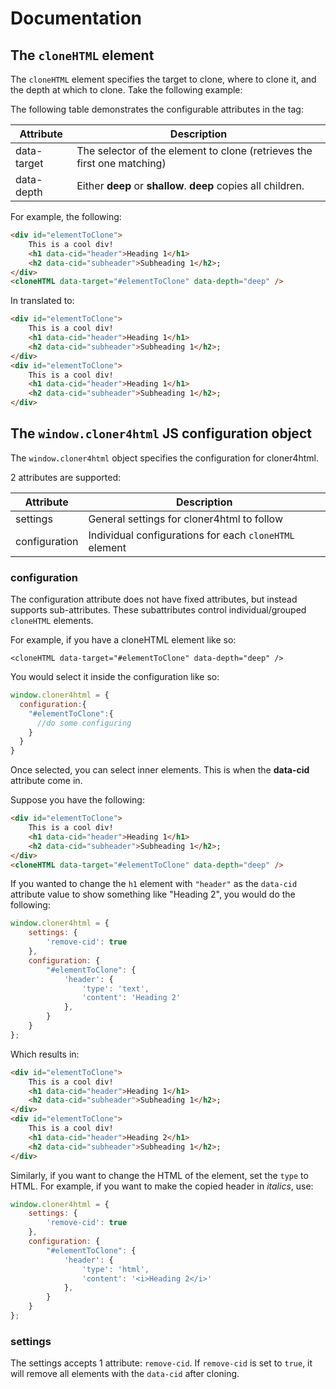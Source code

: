 # Documentation

## The `cloneHTML` element

The `cloneHTML` element specifies the target to clone, where to clone it, and the depth at which to clone. Take the following example:

The following table demonstrates the configurable attributes in the tag:

| Attribute | Description |
| ------------- | ------------- |
| data-target  | The selector of the element to clone (retrieves the first one matching) |
| data-depth  | Either **deep** or **shallow**. **deep** copies all children.  |

For example, the following:

```html
<div id="elementToClone">
    This is a cool div!
    <h1 data-cid="header">Heading 1</h1>
    <h2 data-cid="subheader">Subheading 1</h2>;
</div>
<cloneHTML data-target="#elementToClone" data-depth="deep" />
```

In translated to:

```html
<div id="elementToClone">
    This is a cool div!
    <h1 data-cid="header">Heading 1</h1>
    <h2 data-cid="subheader">Subheading 1</h2>;
</div>
<div id="elementToClone">
    This is a cool div!
    <h1 data-cid="header">Heading 1</h1>
    <h2 data-cid="subheader">Subheading 1</h2>;
</div>
```

## The `window.cloner4html` JS configuration object

The `window.cloner4html` object specifies the configuration for cloner4html.

2 attributes are supported:

| Attribute | Description |
| ------------- | ------------- |
| settings  | General settings for cloner4html to follow |
| configuration  | Individual configurations for each `cloneHTML` element |

### configuration

The configuration attribute does not have fixed attributes, but instead supports sub-attributes. These subattributes control individual/grouped `cloneHTML` elements.

For example, if you have a cloneHTML element like so:

```
<cloneHTML data-target="#elementToClone" data-depth="deep" />
```

You would select it inside the configuration like so:

```javascript
window.cloner4html = {
  configuration:{
    "#elementToClone":{
      //do some configuring
    }
  }
}
```

Once selected, you can select inner elements. This is when the **data-cid** attribute come in.

Suppose you have the following:

```html
<div id="elementToClone">
    This is a cool div!
    <h1 data-cid="header">Heading 1</h1>
    <h2 data-cid="subheader">Subheading 1</h2>;
</div>
<cloneHTML data-target="#elementToClone" data-depth="deep" />
```

If you wanted to change the `h1` element with `"header"` as the `data-cid` attribute value to show something like "Heading 2", you would do the following:
```javascript
window.cloner4html = {
    settings: {
        'remove-cid': true
    },
    configuration: {
        "#elementToClone": {
            'header': {
                'type': 'text',
                'content': 'Heading 2'
            },
        }
    }
};
```

Which results in:

```html
<div id="elementToClone">
    This is a cool div!
    <h1 data-cid="header">Heading 1</h1>
    <h2 data-cid="subheader">Subheading 1</h2>;
</div>
<div id="elementToClone">
    This is a cool div!
    <h1 data-cid="header">Heading 2</h1>
    <h2 data-cid="subheader">Subheading 1</h2>;
</div>
```

Similarly, if you want to change the HTML of the element, set the `type` to HTML. For example, if you want to make the copied header in *italics*, use:

```javascript
window.cloner4html = {
    settings: {
        'remove-cid': true
    },
    configuration: {
        "#elementToClone": {
            'header': {
                'type': 'html',
                'content': '<i>Heading 2</i>'
            },
        }
    }
};
```

### settings

The settings accepts 1 attribute: `remove-cid`. If `remove-cid` is set to `true`, it will remove all elements with the `data-cid` after cloning.
